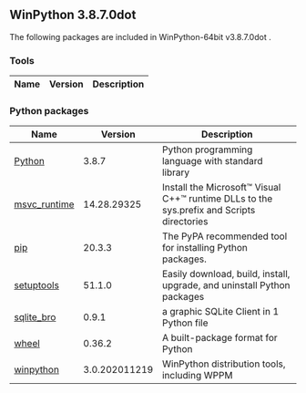 ## WinPython 3.8.7.0dot 

The following packages are included in WinPython-64bit v3.8.7.0dot .

### Tools

Name | Version | Description
-----|---------|------------


### Python packages

Name | Version | Description
-----|---------|------------
[Python](http://www.python.org/) | 3.8.7 | Python programming language with standard library
[msvc_runtime](https://pypi.org/project/msvc_runtime) | 14.28.29325 | Install the Microsoft&#8482; Visual C++&#8482; runtime DLLs to the sys.prefix and Scripts directories
[pip](https://pypi.org/project/pip) | 20.3.3 | The PyPA recommended tool for installing Python packages.
[setuptools](https://pypi.org/project/setuptools) | 51.1.0 | Easily download, build, install, upgrade, and uninstall Python packages
[sqlite_bro](https://pypi.org/project/sqlite_bro) | 0.9.1 | a graphic SQLite Client in 1 Python file
[wheel](https://pypi.org/project/wheel) | 0.36.2 | A built-package format for Python
[winpython](http://winpython.github.io/) | 3.0.202011219 | WinPython distribution tools, including WPPM